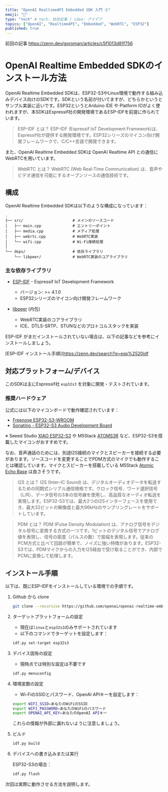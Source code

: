 ```yaml
---
title: "OpenAI RealtimeAPI Embedded SDK 入門 ②"
emoji: "🎉"
type: "tech" # tech: 技術記事 / idea: アイデア
topics: ["OpenAI", "RealtimeAPI", "Embedded", "WebRTC", "ESP32"]
published: true
---
```


前回の記事
https://zenn.dev/goroman/articles/c5f1013d81f756

# OpenAI Realtime Embedded SDKのインストール方法

OpenAI Realtime Embedded SDKは、ESP32-S3やLinux環境で動作する組み込みデバイス向けのSDKです。SDKという名前が付いてますが、どちらかというとサンプル実装に近いです。ESP32というとArduino IDE や Platform IOがよく使われますが、本SDKはEspressif社の開発環境であるESP-IDFを前提に作られています。

> ESP-IDF とは？
> ESP-IDF (Espressif IoT Development Framework)は、Espressif社が提供する開発環境です。ESP32シリーズのマイコン向け開発フレームワークで、C/C++言語で開発できます。 

また、OpenAI Realtime Embedded SDKは OpenAI Realtime API との通信にWebRTCを用いています。

> WebRTC とは？
> WebRTC (Web Real-Time Communication) は、音声やビデオ通信を可能にするオープンソースの通信技術です。


## 構成

OpenAI Realtime Embedded SDKは以下のような構成になっています：

```
.
├── src/                      # メインのソースコード
│   ├── main.cpp              # エントリーポイント
│   ├── media.cpp             # メディア処理
│   ├── webrtc.cpp            # WebRTC実装
│   └── wifi.cpp              # Wi-Fi接続処理
│
└── deps/                     # 依存ライブラリ
    └── libpeer/              # WebRTC実装のコアライブラリ
```

### 主な依存ライブラリ

- [ESP-IDF](https://github.com/espressif/esp-idf) - Espressif IoT Development Framework
  - バージョン: >= 4.1.0
  - ESP32シリーズのマイコン向け開発フレームワーク

- [libpeer](https://github.com/sepfy/libpeer) (内包)
  - WebRTC実装のコアライブラリ
  - ICE、DTLS-SRTP、STUNなどのプロトコルスタックを実装

ESP-IDF がまだインストールされていない場合は、以下の記事などを参考にインストールしましょう。

[ESP-IDF インストール手順](https://zenn.dev/search?q=esp%2520idf



## 対応プラットフォーム/デバイス

このSDKは主にEspressif社 `esp32s3` を対象に開発・テストされています。

### 推奨ハードウェア

公式には以下のマイコンボードで動作確認されています：

* [Freenove ESP32-S3-WROOM](https://www.amazon.com/gp/product/B0BMQ8F7FN)
* [Sonatino - ESP32-S3 Audio Development Board](https://www.amazon.com/gp/product/B0BVY8RJNP)

※ Seeed Studio [XIAO ESP32-S3](https://www.switch-science.com/products/8968?srsltid=AfmBOooPbbdpfC0DicftahkrIuRk29x275aFJBkHOfBODfJoaJZ67sKP) や M5Stack [ATOMS3R](https://docs.m5stack.com/ja/core/AtomS3R) など、ESP32-S3を搭載したマイコンがおすすめです。

なお、音声通話のためには、別途I2S接続のマイクとスピーカーを接続する必要があります。ソースコードを変更することでPDM方式のマイクでも動作することは確認しています。マイクとスピーカーを搭載している M5Stack [Atomic Echo Base](https://docs.m5stack.com/ja/atom/Atomic%20Echo%20Base) は良さそうです。



> I2S とは？
> I2S (Inter-IC Sound) は、デジタルオーディオデータを転送するための同期式シリアル通信規格です。クロック信号、ワード選択信号（L/R）、データ信号の3本の信号線を使用し、高品質なオーディオ転送を実現します。ESP32-S3では、最大2つのI2Sインターフェースを使用でき、最大32ビットの解像度と最大96kHzのサンプリングレートをサポートしています。

> PDM とは？
> PDM (Pulse Density Modulation) は、アナログ信号をデジタル信号に変換する方式の一つです。1ビットのデジタル信号でアナログ値を表現し、信号の密度（パルスの数）で振幅を表現します。従来のPCM方式と比べて回路が簡単で、ノイズに強い特徴があります。ESP32-S3では、PDMマイクからの入力をI2S経由で受け取ることができ、内部でPCMに変換して処理します。

## インストール手順

以下は、既にESP-IDFをインストールしている環境での手順です。

1. Github から clone
    ```bash
    git clone --recursive https://github.com/openai/openai-realtime-embedded-sdk.git
    ```

2. ターゲットプラットフォームの設定
   * 現在は`linux`と`esp32s3`のみサポートされています
   * 以下のコマンドでターゲットを設定します：
   ```bash
   idf.py set-target esp32s3
   ```

3. デバイス固有の設定
   * 現時点では特別な設定は不要です
   ```bash
   idf.py menuconfig
   ```

4. 環境変数の設定
   * Wi-FiのSSIDとパスワード、OpenAI APIキーを設定します：
   ```bash
   export WIFI_SSID=あなたのWiFiのSSID
   export WIFI_PASSWORD=あなたのWiFiのパスワード
   export OPENAI_API_KEY=あなたのOpenAI APIキー
   ```
   これらの情報が外部に漏れないように注意しましょう。

5. ビルド
   ```bash
   idf.py build
   ```

6. デバイスへの書き込みまたは実行

   ESP32-S3の場合：
   ```bash
   idf.py flash
   ```

次回は実際に動作させる方法を説明します。
